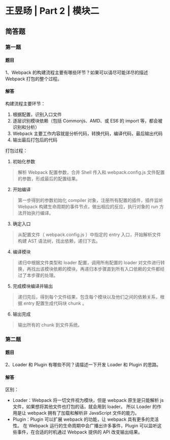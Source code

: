 # 王昱旸 | Part 2 | 模块二

## 简答题

### 第一题

#### 题目

1、Webpack 的构建流程主要有哪些环节？如果可以请尽可能详尽的描述 Webpack 打包的整个过程。

#### 解答

构建流程主要环节：

1. 根据配置，识别入口文件
2. 逐层识别模块依赖（包括 Commonjs、AMD、或 ES6 的 import 等，都会被识别和分析）
3. Webpack 主要工作内容就是分析代码，转换代码，编译代码，最后输出代码
4. 输出最后打包后的代码

打包过程：

1. 初始化参数

> 解析 Webpack 配置参数，合并 Shell 传入和 webpack.config.js 文件配置的参数，形成最后的配置结果。

2. 开始编译

> 第一步得到的参数初始化 compiler 对象，注册所有配置的插件，插件监听 Webpack 构建生命周期的事件节点，做出相应的反应，执行对象的 run 方法开始执行编译。

3. 确定入口

> 从配置文件（ webpack.config.js ）中指定的 entry 入口，开始解析文件构建 AST 语法树，找出依赖，递归下去。

4. 编译模块

> 递归中根据文件类型和 loader 配置，调用所有配置的 loader 对文件进行转换，再找出该模块依赖的模块，再递归本步骤直到所有入口依赖的文件都经过了本步骤的处理。

5. 完成模块编译并输出

> 递归完后，得到每个文件结果，包含每个模块以及他们之间的依赖关系，根据 entry 配置生成代码块 chunk 。

6. 输出完成

> 输出所有的 chunk 到文件系统。

### 第二题

#### 题目

2、Loader 和 Plugin 有哪些不同？请描述一下开发 Loader 和 Plugin 的思路。

#### 解答

区别：

- Loader：Webpack 将一切文件视为模块，但是 webpack 原生是只能解析 js 文件，如果想将其他文件也打包的话，就会用到 loader。 所以 Loader 的作用是让 webpack 拥有了加载和解析非 JavaScript 文件的能力。
- Plugin：Plugin 可以扩展 webpack 的功能，让 webpack 具有更多的灵活性。 在 Webpack 运行的生命周期中会广播出许多事件，Plugin 可以监听这些事件，在合适的时机通过 Webpack 提供的 API 改变输出结果。
